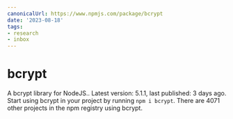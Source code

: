 ```yaml
---
canonicalUrl: https://www.npmjs.com/package/bcrypt
date: '2023-08-18'
tags:
- research
- inbox
---
```


# bcrypt

A bcrypt library for NodeJS.. Latest version: 5.1.1, last published: 3 days ago. Start using bcrypt in your project by running `npm i bcrypt`. There are 4071 other projects in the npm registry using bcrypt.